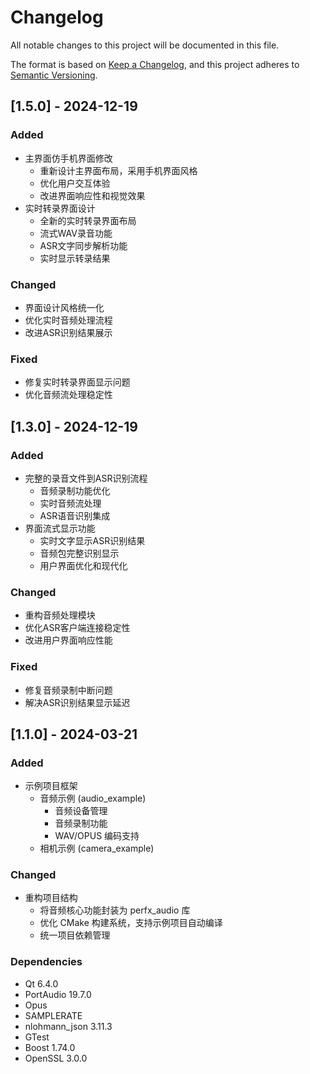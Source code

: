 # Changelog

All notable changes to this project will be documented in this file.

The format is based on [Keep a Changelog](https://keepachangelog.com/en/1.0.0/),
and this project adheres to [Semantic Versioning](https://semver.org/spec/v2.0.0.html).

## [1.5.0] - 2024-12-19

### Added
- 主界面仿手机界面修改
  - 重新设计主界面布局，采用手机界面风格
  - 优化用户交互体验
  - 改进界面响应性和视觉效果
- 实时转录界面设计
  - 全新的实时转录界面布局
  - 流式WAV录音功能
  - ASR文字同步解析功能
  - 实时显示转录结果

### Changed
- 界面设计风格统一化
- 优化实时音频处理流程
- 改进ASR识别结果展示

### Fixed
- 修复实时转录界面显示问题
- 优化音频流处理稳定性

## [1.3.0] - 2024-12-19

### Added
- 完整的录音文件到ASR识别流程
  - 音频录制功能优化
  - 实时音频流处理
  - ASR语音识别集成
- 界面流式显示功能
  - 实时文字显示ASR识别结果
  - 音频包完整识别显示
  - 用户界面优化和现代化

### Changed
- 重构音频处理模块
- 优化ASR客户端连接稳定性
- 改进用户界面响应性能

### Fixed
- 修复音频录制中断问题
- 解决ASR识别结果显示延迟

## [1.1.0] - 2024-03-21

### Added
- 示例项目框架
  - 音频示例 (audio_example)
    - 音频设备管理
    - 音频录制功能
    - WAV/OPUS 编码支持
  - 相机示例 (camera_example)

### Changed
- 重构项目结构
  - 将音频核心功能封装为 perfx_audio 库
  - 优化 CMake 构建系统，支持示例项目自动编译
  - 统一项目依赖管理


### Dependencies
- Qt 6.4.0
- PortAudio 19.7.0
- Opus
- SAMPLERATE
- nlohmann_json 3.11.3
- GTest
- Boost 1.74.0
- OpenSSL 3.0.0


[1.0.0]: https://github.com/yourusername/perfxagent-app/releases/tag/v1.0.0 